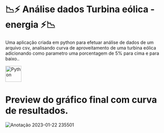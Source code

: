 
#  📉⚡ Análise dados Turbina eólica - energia ⚡📉 

Uma aplicação criada em python para efetuar análise de dados de um arquivo csv, analisando curva de aproveitamento de uma turbina eólica adicionando como parametro uma porcentagem de 5% para cima e para baixo..

<div style="display:inline_block" >
  
 <img align="center" alt="Python" src="https://cdn.picpng.com/logo/language-logo-python-44976.png" style="height:50px; width:auto" target="_blank">

# Preview do gráfico final com curva de resultados.

![Anotação 2023-01-22 235501](https://user-images.githubusercontent.com/61170444/213958940-7898818f-028f-4aa9-b544-fc46aefff285.png)





